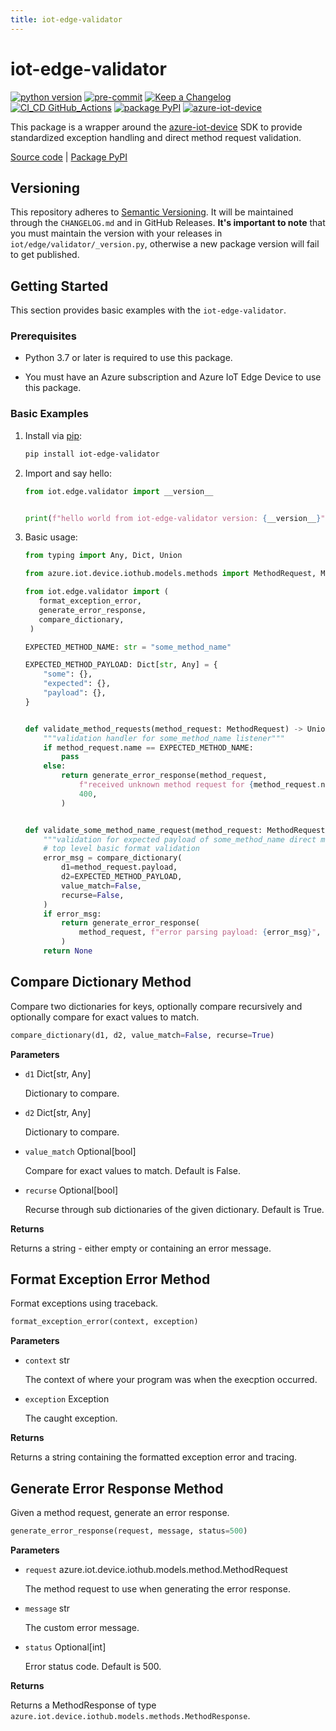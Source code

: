 ```yaml
---
title: iot-edge-validator
---
```


# iot-edge-validator

[![python version](https://img.shields.io/badge/python_v3.9-blue?logo=python&logoColor=yellow)](https://img.shields.io/badge/python_v3.9-blue?logo=python&logoColor=yellow) [![pre-commit](https://img.shields.io/badge/pre--commit-blue?logo=pre-commit&logoColor=FAB040)](https://img.shields.io/badge/pre--commit-blue?logo=pre-commit&logoColor=FAB040) [![Keep a Changelog](https://img.shields.io/badge/keep_a_changelog-blue?logo=keepachangelog&logoColor=E05735)](https://img.shields.io/badge/keep_a_changelog-blue?logo=keepachangelog&logoColor=E05735) [![CI_CD GitHub_Actions](https://img.shields.io/badge/GitHub_Actions-blue?logo=githubactions&logoColor=black)](https://img.shields.io/badge/GitHub_Actions-blue?logo=githubactions&logoColor=black) [![package PyPI](https://img.shields.io/badge/PyPI-blue?logo=PyPI&logoColor=yellow)](https://img.shields.io/badge/PyPI-blue?logo=pypi&logoColor=yellow) [![azure-iot-device](https://img.shields.io/badge/azure_iot_device_v2.11.0-blue?logo=microsoft-azure&logoColor=black)](https://img.shields.io/badge/azure_iot_device-v2.11.0-blue?logo=microsoft-azure&logoColor=black)

This package is a wrapper around the [azure-iot-device](https://pypi.org/project/azure-iot-device/) SDK to provide standardized exception handling and direct method request validation.

[Source code](https://github.com/dgonzo27/py-iot-utils/tree/master/iot-edge-validator) | [Package PyPI](https://pypi.org/project/iot-edge-validator/)

## Versioning

This repository adheres to [Semantic Versioning](https://semver.org/spec/v2.0.0.html). It will be maintained through the `CHANGELOG.md` and in GitHub Releases. **It's important to note** that you must maintain the version with your releases in `iot/edge/validator/_version.py`, otherwise a new package version will fail to get published.

## Getting Started

This section provides basic examples with the `iot-edge-validator`.

### Prerequisites

- Python 3.7 or later is required to use this package.

- You must have an Azure subscription and Azure IoT Edge Device to use this package.

### Basic Examples

1. Install via [pip](https://pypi.org/project/pip/):

   ```sh
   pip install iot-edge-validator
   ```

2. Import and say hello:

   ```python
   from iot.edge.validator import __version__


   print(f"hello world from iot-edge-validator version: {__version__}")
   ```

3. Basic usage:

   ```python
   from typing import Any, Dict, Union

   from azure.iot.device.iothub.models.methods import MethodRequest, MethodResponse

   from iot.edge.validator import (
      format_exception_error,
      generate_error_response,
      compare_dictionary,
    )

   EXPECTED_METHOD_NAME: str = "some_method_name"

   EXPECTED_METHOD_PAYLOAD: Dict[str, Any] = {
       "some": {},
       "expected": {},
       "payload": {},
   }


   def validate_method_requests(method_request: MethodRequest) -> Union[MethodResponse, None]:
       """validation handler for some_method_name listener"""
       if method_request.name == EXPECTED_METHOD_NAME:
           pass
       else:
           return generate_error_response(method_request,
               f"received unknown method request for {method_request.name}",
               400,
           )


   def validate_some_method_name_request(method_request: MethodRequest) -> Union[MethodResponse, None]:
       """validation for expected payload of some_method_name direct method request"""
       # top level basic format validation
       error_msg = compare_dictionary(
           d1=method_request.payload,
           d2=EXPECTED_METHOD_PAYLOAD,
           value_match=False,
           recurse=False,
       )
       if error_msg:
           return generate_error_response(
               method_request, f"error parsing payload: {error_msg}", 400
           )
       return None
   ```

## Compare Dictionary Method

Compare two dictionaries for keys, optionally compare recursively and optionally compare for exact values to match.

```python
compare_dictionary(d1, d2, value_match=False, recurse=True)
```

**Parameters**

- `d1` Dict[str, Any]

  Dictionary to compare.

- `d2` Dict[str, Any]

  Dictionary to compare.

- `value_match` Optional[bool]

  Compare for exact values to match. Default is False.

- `recurse` Optional[bool]

  Recurse through sub dictionaries of the given dictionary. Default is True.

**Returns**

Returns a string - either empty or containing an error message.

## Format Exception Error Method

Format exceptions using traceback.

```python
format_exception_error(context, exception)
```

**Parameters**

- `context` str

  The context of where your program was when the execption occurred.

- `exception` Exception

  The caught exception.

**Returns**

Returns a string containing the formatted exception error and tracing.

## Generate Error Response Method

Given a method request, generate an error response.

```python
generate_error_response(request, message, status=500)
```

**Parameters**

- `request` azure.iot.device.iothub.models.method.MethodRequest

  The method request to use when generating the error response.

- `message` str

  The custom error message.

- `status` Optional[int]

  Error status code. Default is 500.

**Returns**

Returns a MethodResponse of type `azure.iot.device.iothub.models.methods.MethodResponse`.
